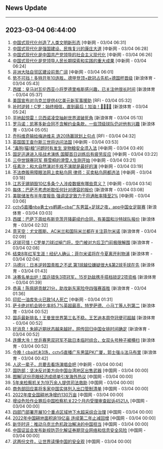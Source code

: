 ## News Update
---
2023-03-04 06:44:00
---
1. <a target="_blank" href="http://www.chinanews.com//gn/2023/03-04/9965001.shtml">中国式现代化创造了人类文明新形态</a> [中新网 - 03/04 06:31]
2. <a target="_blank" href="http://www.chinanews.com//gn/2023/03-04/9965000.shtml">中国式现代化是强国建设、民族复兴的康庄大道</a> [中新网 - 03/04 06:28]
3. <a target="_blank" href="http://www.chinanews.com//gn/2023/03-04/9964999.shtml">中国式现代化是中国共产党领导的社会主义现代化</a> [中新网 - 03/04 06:26]
4. <a target="_blank" href="http://www.chinanews.com//gn/2023/03-04/9964998.shtml">中国式现代化是党领导人民长期探索和实践的重大成果</a> [中新网 - 03/04 06:24]
5. <a target="_blank" href="http://www.chinanews.com//gj/2023/03-04/9964993.shtml">非洲大陆自贸区建设前景广阔</a> [中新网 - 03/04 06:01]
6. <a target="_blank" href="https://k.sina.cn/article_2018499075_784fda0302001lya6.html?from=sports&subch=osport">势不可挡！多特开年10连胜，德甲登顶+欧冠占先机+德国杯晋级</a> [新浪体育 - 03/04 05:43]
7. <a target="_blank" href="https://k.sina.cn/article_2018499075_784fda0302001lya1.html?from=sports&subch=osport">西媒：皇马对瓦伦西亚小将罗德里格斯感兴趣，已关注他很长时间</a> [新浪体育 - 03/04 05:37]
8. <a target="_blank" href="https://www.rfi.fr/cn/%E8%B4%A2%E7%BB%8F%E5%BF%AB%E8%AE%AF/20230303-%E7%BE%8E%E8%82%A1%E7%BB%AD%E6%B6%A8-%E5%91%A8%E7%BA%BF%E6%94%B6%E7%BA%A2">美国宣布对乌克兰提供4亿美元新军事援助</a> [RFI - 03/04 05:32]
9. <a target="_blank" href="https://k.sina.cn/article_2018499075_784fda0302001ly9y.html?from=sports&subch=osport">补时逆转！C罗：始终相信，直到最后！加油！！🏼💛💙</a> [新浪体育 - 03/04 05:24]
10. <a target="_blank" href="https://k.sina.cn/article_2018499075_784fda0302001ly9w.html?from=sports&subch=osport">平地起惊雷！贝西诺凌空抽射世界波破死角</a> [新浪体育 - 03/04 05:13]
11. <a target="_blank" href="https://k.sina.cn/article_2018499075_784fda0302001ly9u.html?from=sports&subch=osport">罗马诺：凯塞多新合同不含解约金条款，一些顶级球队仍对他有兴趣</a> [新浪体育 - 03/04 05:05]
12. <a target="_blank" href="https://www.rfi.fr/cn/%E5%9B%BD%E9%99%85%E6%8A%A5%E9%81%93/20230303-%E7%BE%8E%E5%9B%BD%E5%AE%A3%E5%B8%83%E5%AF%B9%E4%B9%8C%E5%85%8B%E5%85%B0%E6%8F%90%E4%BE%9B4%E4%BA%BF%E7%BE%8E%E5%85%83%E6%96%B0%E5%86%9B%E4%BA%8B%E6%8F%B4%E5%8A%A9">乔科维奇输给梅迪维夫 连20场赢球划上句点</a> [RFI - 03/04 04:32]
13. <a target="_blank" href="http://www.chinanews.com//gj/2023/03-04/9964991.shtml">英国国王查尔斯三世将访问法国</a> [中新网 - 03/04 03:53]
14. <a target="_blank" href="http://www.chinanews.com//sh/2023/03-04/9964990.shtml">“毒狗(猫)粮”问题时有发生 宠物粮安全须入法</a> [中新网 - 03/04 03:49]
15. <a target="_blank" href="http://www.chinanews.com//ty/2023/03-04/9964986.shtml">国足迅速进入技战术演练 国脚首日训练后有疲劳反应</a> [中新网 - 03/04 03:22]
16. <a target="_blank" href="http://www.chinanews.com//ty/2023/03-04/9964985.shtml">三夺世锦赛冠军 蔡雪桐的滑雪人生刚开始</a> [中新网 - 03/04 03:21]
17. <a target="_blank" href="http://www.chinanews.com//cul/2023/03-04/9964984.shtml">任素汐：和大自然演对手戏不演就是最好的演</a> [中新网 - 03/04 03:19]
18. <a target="_blank" href="http://www.chinanews.com//sh/2023/03-04/9964983.shtml">不法商贩用障眼法网上卖粘鸟网 律师：买卖粘鸟网都违法</a> [中新网 - 03/04 03:18]
19. <a target="_blank" href="http://www.chinanews.com//sh/2023/03-04/9964982.shtml">江苏无锡销毁10亿多条个人涉疫数据有哪些意义？</a> [中新网 - 03/04 03:14]
20. <a target="_blank" href="https://k.sina.cn/article_2018499075_784fda0302001ly99.html?from=sports&subch=osport">每体：巴萨不考虑听取任何针对德容的报价</a> [新浪体育 - 03/04 03:08]
21. <a target="_blank" href="http://www.chinanews.com//gj/2023/03-04/9964980.shtml">美联储发布半年度报告 强调坚定致力于将通胀率降至2%</a> [中新网 - 03/04 03:06]
22. <a target="_blank" href="https://k.sina.cn/article_1685707867_6479dc5b00101a3gz.html?from=sports&subch=cba">cctv5直播nba勇士vs鹈鹕+cba广东男篮+足球之夜，app中国女足联赛</a> [新浪体育 - 03/04 03:03]
23. <a target="_blank" href="https://k.sina.cn/article_2018499075_784fda0302001ly90.html?from=sports&subch=osport">西媒：巴萨下周给布斯克茨开降薪续约合同，有美国和沙特球队报价</a> [新浪体育 - 03/04 02:32]
24. <a target="_blank" href="https://k.sina.cn/article_2018499075_784fda0302001ly8s.html?from=sports&subch=osport">意天空：尤文图斯、AC米兰和国际米兰都在关注菲尔米诺</a> [新浪体育 - 03/04 02:09]
25. <a target="_blank" href="https://k.sina.cn/article_2018499075_784fda0302001ly8v.html?from=sports&subch=osport">这球可惜！C罗单刀球过掉门将，空门被对方后卫门前极限解围</a> [新浪体育 - 03/04 02:08]
26. <a target="_blank" href="https://k.sina.cn/article_2018499075_784fda0302001ly8r.html?from=sports&subch=osport">结束8年红军生涯！经纪人确认：菲尔米诺将在今夏离开利物浦</a> [新浪体育 - 03/04 02:04]
27. <a target="_blank" href="https://k.sina.cn/article_2018499075_784fda0302001ly8m.html?from=sports&subch=osport">马德兴：日本逆转国青胜之不武 第1球越位嫌疑很大&第2球手球在先</a> [新浪体育 - 03/04 01:43]
28. <a target="_blank" href="https://k.sina.cn/article_3181157500_bd9c9c7c00101msyq.html?from=sports&subch=pingpang">决赛名单出炉！国乒错失3项冠军，15岁劲敌携手搭档锁定2项资格</a> [新浪体育 - 03/04 01:39]
29. <a target="_blank" href="https://k.sina.cn/article_3181157500_bd9c9c7c00101msyp.html?from=sports&subch=vollyball">恭喜！陈佩妍贡献21分，助攻新东家险夺四强赛首胜</a> [新浪体育 - 03/04 01:36]
30. <a target="_blank" href="http://www.chinanews.com//gj/2023/03-04/9964979.shtml">印尼一油库失火已致14人死亡</a> [中新网 - 03/04 01:31]
31. <a target="_blank" href="https://k.sina.cn/article_2018499075_784fda0302001ly8e.html?from=sports&subch=osport">萨卡绝对机会转化率85.7%英超最高，特罗萨德、小马丁等人列第二</a> [新浪体育 - 03/04 00:52]
32. <a target="_blank" href="https://k.sina.cn/article_3181157500_mbd9c9c7c00101msyk.html?from=sports&subch=pingpang">国乒最新排名！王曼昱世界第三名不稳，王艺迪本周夺冠便可超越</a> [新浪体育 - 03/04 00:52]
33. <a target="_blank" href="https://k.sina.cn/article_3181157500_mbd9c9c7c00101msyj.html?from=sports&subch=vollyball">好消息！朱婷近期状态越来越好，网传回归中国女排时间确定</a> [新浪体育 - 03/04 00:52]
34. <a target="_blank" href="https://k.sina.cn/article_3181157500_mbd9c9c7c00101msyg.html?from=sports&subch=pingpang">连爆大冷！世乒赛男双冠军不敌日本临时组合，女双头号种子被横扫</a> [新浪体育 - 03/04 00:52]
35. <a target="_blank" href="https://k.sina.cn/article_1685707867_6479dc5b00101a3hj.html?from=sports&subch=cba">今晚！cba对决3场，cctv5直播广东男篮PK广厦，郭士强斗法马布里</a> [新浪体育 - 03/04 00:42]
36. <a target="_blank" href="http://www.chinanews.com//cul/2023/03-04/9964975.shtml">人这一辈子，总要去看场演唱会吧</a> [中新网 - 03/04 00:04]
37. <a target="_blank" href="http://news.china.com.cn/2023-03/04/content_85142435.htm">国防部：坚决反对美方向中国台湾地区出售武器</a> [中国网 - 03/04 00:00]
38. <a target="_blank" href="http://news.china.com.cn/2023-03/04/content_85142437.htm">图解|这份亮眼经济成绩单引发海外热议</a> [中国网 - 03/04 00:00]
39. <a target="_blank" href="http://news.china.com.cn/2023-03/04/content_85142417.htm">5年来检察机关为19万余人提供司法救助</a> [中国网 - 03/04 00:00]
40. <a target="_blank" href="http://news.china.com.cn/2023-03/04/content_85142425.htm">商务部回应美将多家中国实体列入出口管制清单</a> [中国网 - 03/04 00:00]
41. <a target="_blank" href="http://news.china.com.cn/2023-03/04/content_85142421.htm">2022年度全国耕地净增约130万亩</a> [中国网 - 03/04 00:00]
42. <a target="_blank" href="http://news.china.com.cn/2023-03/04/content_85142466.htm">增设危险作业罪后中国检察机关22个月内受理审查起诉4521人</a> [中国网 - 03/04 00:00]
43. <a target="_blank" href="http://news.china.com.cn/2023-03/04/content_85142420.htm">四部门部署开展10个重点区域地下水超采综合治理</a> [中国网 - 03/04 00:00]
44. <a target="_blank" href="http://news.china.com.cn/2023-03/04/content_85142471.htm">2022年中国耕地面积逾19亿亩 连续第二年止减回增</a> [中国网 - 03/04 00:00]
45. <a target="_blank" href="http://news.china.com.cn/2023-03/04/content_85142456.htm">新华时评：推动乌克兰危机政治解决的中国担当</a> [中国网 - 03/04 00:00]
46. <a target="_blank" href="http://news.china.com.cn/2023-03/04/content_85142467.htm">中国证监会发布新规防范化解证券期货业网络和信息安全风险</a> [中国网 - 03/04 00:00]
47. <a target="_blank" href="http://news.china.com.cn/2023-03/04/content_85142422.htm">这两份文件，让世界读懂中国的安全观</a> [中国网 - 03/04 00:00]
